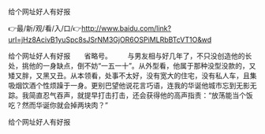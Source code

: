 给个网址好人有好报

👉最/新/观/看/入/口/👉http://www.baidu.com/link?url=jHz8AcivB1yuSpc8sJSrNM3GjOR6OSPiMLRbBTcVT1O&wd

给个网址好人有好报　　省略号。
　　与男友相与好几年了，不只没创造他的长处，挑他的一身缺点，倒不妨“一五一十”。从外型看，他属于那种没型没款的，又矮又胖，又黑又丑。从本领看，处事不太好，没有宽大的住宅，没有私人车，且集吸烟饮酒个性烦躁于一身。更别巴望他说花言巧语，连我的华诞他城市忘到无影无踪。我简直忍气吞声，就提早打击打击，还会获得他的高声指责：“放荡能当个饭吃？然而华诞你就会掉两块肉？”


给个网址好人有好报
